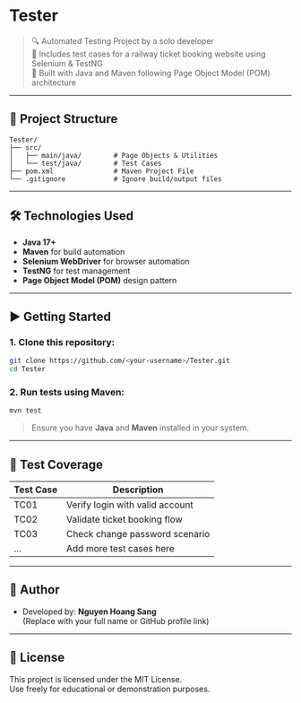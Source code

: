 
# Tester

> 🔍 Automated Testing Project by a solo developer  
> 🧪 Includes test cases for a railway ticket booking website using Selenium & TestNG  
> 📁 Built with Java and Maven following Page Object Model (POM) architecture

---

## 📂 Project Structure

```
Tester/
├── src/
│   ├── main/java/        # Page Objects & Utilities
│   └── test/java/        # Test Cases
├── pom.xml               # Maven Project File
└── .gitignore            # Ignore build/output files
```

---

## 🛠️ Technologies Used

- **Java 17+**
- **Maven** for build automation
- **Selenium WebDriver** for browser automation
- **TestNG** for test management
- **Page Object Model (POM)** design pattern

---

## ▶️ Getting Started

### 1. Clone this repository:

```bash
git clone https://github.com/<your-username>/Tester.git
cd Tester
```

### 2. Run tests using Maven:

```bash
mvn test
```

> Ensure you have **Java** and **Maven** installed in your system.

---

## 🧪 Test Coverage

| Test Case | Description                      |
|-----------|----------------------------------|
| TC01      | Verify login with valid account  |
| TC02      | Validate ticket booking flow     |
| TC03      | Check change password scenario   |
| ...       | Add more test cases here         |

---

## 👤 Author

- Developed by: **Nguyen Hoang Sang**  
  (Replace with your full name or GitHub profile link)

---

## 📄 License

This project is licensed under the MIT License.  
Use freely for educational or demonstration purposes.
